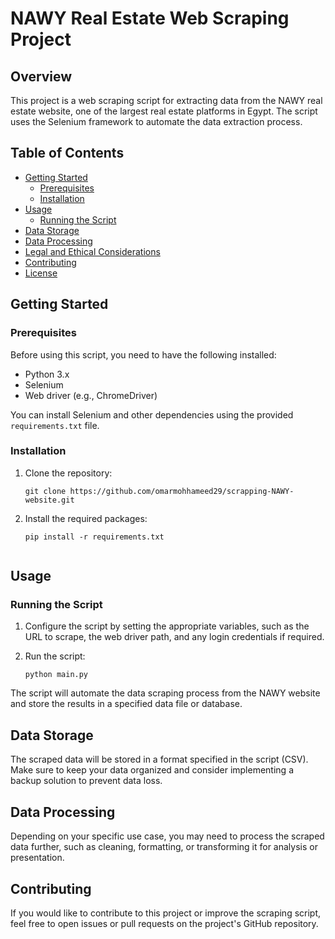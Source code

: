 # NAWY Real Estate Web Scraping Project

## Overview

This project is a web scraping script for extracting data from the NAWY real estate website, one of the largest real estate platforms in Egypt. The script uses the Selenium framework to automate the data extraction process.

## Table of Contents

- [Getting Started](#getting-started)
  - [Prerequisites](#prerequisites)
  - [Installation](#installation)
- [Usage](#usage)
  - [Running the Script](#running-the-script)
- [Data Storage](#data-storage)
- [Data Processing](#data-processing)
- [Legal and Ethical Considerations](#legal-and-ethical-considerations)
- [Contributing](#contributing)
- [License](#license)

## Getting Started

### Prerequisites

Before using this script, you need to have the following installed:

- Python 3.x
- Selenium
- Web driver (e.g., ChromeDriver)

You can install Selenium and other dependencies using the provided `requirements.txt` file.

### Installation

1. Clone the repository:

   ```shell
   git clone https://github.com/omarmohhameed29/scrapping-NAWY-website.git

2. Install the required packages:
   ```shell
   pip install -r requirements.txt


## Usage

### Running the Script

1. Configure the script by setting the appropriate variables, such as the URL to scrape, the web driver path, and any login credentials if required.

2. Run the script:

   ```shell
   python main.py

The script will automate the data scraping process from the NAWY website and store the results in a specified data file or database.

## Data Storage

The scraped data will be stored in a format specified in the script (CSV). Make sure to keep your data organized and consider implementing a backup solution to prevent data loss.

## Data Processing

Depending on your specific use case, you may need to process the scraped data further, such as cleaning, formatting, or transforming it for analysis or presentation.

## Contributing

If you would like to contribute to this project or improve the scraping script, feel free to open issues or pull requests on the project's GitHub repository.

  
